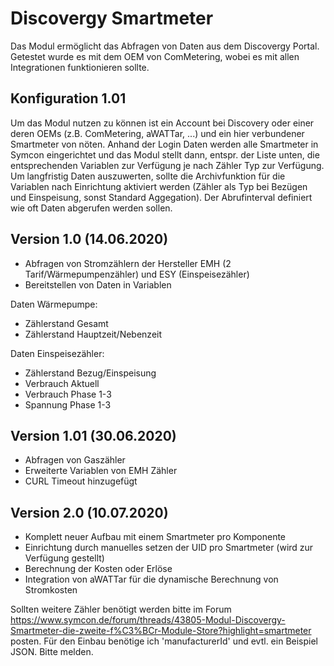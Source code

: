 # Discovergy Smartmeter
Das Modul ermöglicht das Abfragen von Daten aus dem Discovergy Portal. Getestet wurde es mit dem OEM von ComMetering, wobei es mit allen Integrationen funktionieren sollte.

## Konfiguration 1.01
Um das Modul nutzen zu können ist ein Account bei Discovery oder einer deren OEMs (z.B. ComMetering, aWATTar, ...) und ein hier verbundener Smartmeter von nöten. Anhand der Login Daten werden alle Smartmeter in Symcon eingerichtet und das Modul stellt dann, entspr. der Liste unten, die entsprechenden Variablen zur Verfügung je nach Zähler Typ zur Verfügung. 
Um langfristig Daten auszuwerten, sollte die Archivfunktion für die Variablen nach Einrichtung aktiviert werden (Zähler als Typ bei Bezügen und Einspeisung, sonst Standard Aggegation). 
Der Abrufinterval definiert wie oft Daten abgerufen werden sollen.

## Version 1.0 (14.06.2020)
* Abfragen von Stromzählern der Hersteller EMH (2 Tarif/Wärmepumpenzähler) und ESY (Einspeisezähler)
* Bereitstellen von Daten in Variablen

Daten Wärmepumpe: 
* Zählerstand Gesamt
* Zählerstand Hauptzeit/Nebenzeit

Daten Einspeisezähler: 
* Zählerstand Bezug/Einspeisung
* Verbrauch Aktuell 
* Verbrauch Phase 1-3
* Spannung Phase 1-3

## Version 1.01 (30.06.2020)
* Abfragen von Gaszähler
* Erweiterte Variablen von EMH Zähler
* CURL Timeout hinzugefügt

## Version 2.0 (10.07.2020)
* Komplett neuer Aufbau mit einem Smartmeter pro Komponente
* Einrichtung durch manuelles setzen der UID pro Smartmeter (wird zur Verfügung gestellt)
* Berechnung der Kosten oder Erlöse 
* Integration von aWATTar für die dynamische Berechnung von Stromkosten

Sollten weitere Zähler benötigt werden bitte im Forum https://www.symcon.de/forum/threads/43805-Modul-Discovergy-Smartmeter-die-zweite-f%C3%BCr-Module-Store?highlight=smartmeter  posten. Für den Einbau benötige ich 'manufacturerId' und evtl. ein Beispiel JSON. Bitte melden.
